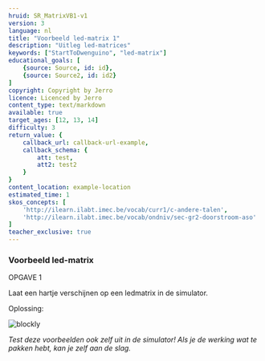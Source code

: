 ```yaml
---
hruid: SR_MatrixVB1-v1
version: 3
language: nl
title: "Voorbeeld led-matrix 1"
description: "Uitleg led-matrices"
keywords: ["StartToDwenguino", "led-matrix"]
educational_goals: [
    {source: Source, id: id}, 
    {source: Source2, id: id2}
]
copyright: Copyright by Jerro
licence: Licenced by Jerro
content_type: text/markdown
available: true
target_ages: [12, 13, 14]
difficulty: 3
return_value: {
    callback_url: callback-url-example,
    callback_schema: {
        att: test,
        att2: test2
    }
}
content_location: example-location
estimated_time: 1
skos_concepts: [
    'http://ilearn.ilabt.imec.be/vocab/curr1/c-andere-talen', 
    'http://ilearn.ilabt.imec.be/vocab/ondniv/sec-gr2-doorstroom-aso'
]
teacher_exclusive: true
---
```


### Voorbeeld led-matrix
OPGAVE 1

Laat een hartje verschijnen op een ledmatrix in de simulator.

Oplossing:  

![blockly](@learning-object/SRM_ledmatrix1-v1/nl/3)

*Test deze voorbeelden ook zelf uit in de simulator! Als je de werking wat te pakken hebt, kan je zelf aan de slag.*